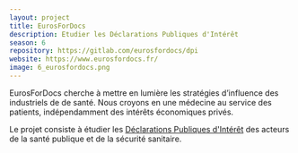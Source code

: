 ```yaml
---
layout: project  
title: EurosForDocs  
description: Etudier les Déclarations Publiques d'Intérêt  
season: 6  
repository: https://gitlab.com/eurosfordocs/dpi  
website: https://www.eurosfordocs.fr/  
image: 6_eurosfordocs.png
---
```


EurosForDocs cherche à mettre en lumière les stratégies d’influence des industriels de de santé. Nous croyons en une médecine au service des patients, indépendamment des intérêts économiques privés.

Le projet consiste à étudier les [Déclarations Publiques d'Intérêt](https://dpi.sante.gouv.fr/dpi-public-webapp/app/home) des acteurs de la santé publique et de la sécurité sanitaire.
